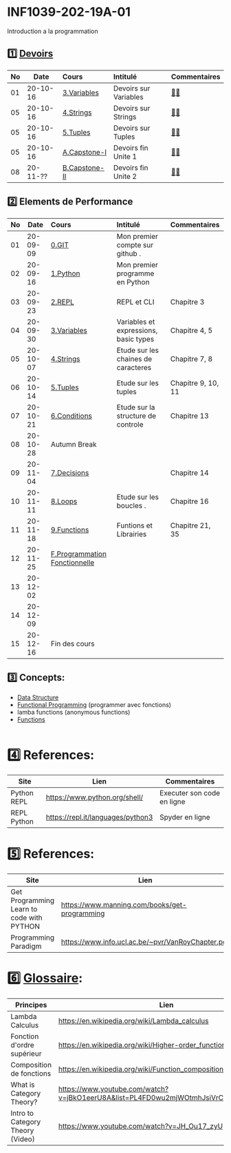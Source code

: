 # INF1039-202-19A-01

Introduction a la programmation

## :one: [Devoirs](Devoirs)

|No| Date   | Cours                         | Intitulé               |  Commentaires                                       |
|--|--------|:------------------------------|:-----------------------|:----------------------------------------------------|
|01|20-10-16|[3.Variables](3.Variables)     | Devoirs sur Variables  | [:student:](3.Variables/.scripts/Participation.md)  |
|05|20-10-16|[4.Strings](4.Strings)         | Devoirs sur Strings    | [:student:](4.Strings/.scripts/Participation.md)    |
|05|20-10-16|[5.Tuples](5.Tuples)           | Devoirs sur Tuples     | [:student:](5.Tuples/.scripts/Participation.md)     |
|05|20-10-16|[A.Capstone-I](A.Capstone-I)   | Devoirs fin Unite 1    | [:student:](A.Capstone-I/.scripts/Participation.md) |
|08|20-11-??|[B.Capstone-II](B.Capstone-II) | Devoirs fin Unite 2    | [:student:](B.Capstone-II/.scripts/Participation.md)|

## :two: Elements de Performance

|No| Date   | Cours                                          | Intitulé                                |  Commentaires     |
|--|--------|:-----------------------------------------------|:----------------------------------------|:------------------|
|01|20-09-09|[0.GIT](0.GIT#Participation)                    | Mon premier compte sur github .         |                   |
|02|20-09-16|[1.Python](1.Python)                            | Mon premier programme en Python         |                   |
|03|20-09-23|[2.REPL](2.REPL)                                | REPL et CLI                             | Chapitre 3        |
|04|20-09-30|[3.Variables](3.Variables)                      | Variables et expressions, basic types   | Chapitre 4, 5     |
|05|20-10-07|[4.Strings](4.Strings)                          | Etude sur les chaines de caracteres     | Chapitre 7, 8     |
|06|20-10-14|[5.Tuples](5.Tuples)                            | Etude sur les tuples                    | Chapitre 9, 10, 11|
|07|20-10-21|[6.Conditions](9.Conditions)                    | Etude sur la structure de controle      | Chapitre 13       |
|08|20-10-28| Autumn Break                                   |                                         |                   |
|09|20-11-04|[7.Decisions](7.Decisions)                      |                                         | Chapitre 14       |
|10|20-11-11|[8.Loops](8.Loops)                              | Etude sur les boucles .                 | Chapitre 16       |
|11|20-11-18|[9.Functions](9.Functions)                      | Funtions et Librairies                  | Chapitre 21, 35   |
|12|20-11-25|[F.Programmation Fonctionnelle](F.FP)           |                                         |                   |
|13|20-12-02|                                                |                                         |                   |
|14|20-12-09|                                                |                                         |                   |
|15|20-12-16| Fin des cours                                  |                                         |                   |

## :three: Concepts:

- [Data Structure](https://docs.python.org/3/tutorial/datastructures.html)
- [Functional Programming](F.FP) (programmer avec fonctions)
- lamba functions (anonymous functions)
- [Functions](https://docs.python.org/3/library/functions.html)

```
```

# :four: References:

|Site                                      | Lien                                         |  Commentaires                |
|------------------------------------------|----------------------------------------------|------------------------------|
| Python REPL                              |  https://www.python.org/shell/               |  Executer son code en ligne  |
| REPL Python                              |  https://repl.it/languages/python3           |  Spyder en ligne             |



# :five: References:

|Site                                       | Lien                                          |  Commentaires    |
|-------------------------------------------|-----------------------------------------------|------------------|
| Get Programming Learn to code with PYTHON | https://www.manning.com/books/get-programming | :ledger: Book    |
| Programming Paradigm                      | https://www.info.ucl.ac.be/~pvr/VanRoyChapter.pdf | |


# :six: [Glossaire](https://docs.scala-lang.org/glossary/):

| Principes                       | Lien                                               |
|---------------------------------|----------------------------------------------------|
| Lambda Calculus                 |https://en.wikipedia.org/wiki/Lambda_calculus       |
| Fonction d'ordre supérieur      |https://en.wikipedia.org/wiki/Higher-order_function |
| Composition de fonctions        |https://en.wikipedia.org/wiki/Function_composition  |
| What is Category Theory?        |https://www.youtube.com/watch?v=jBkO1eerU8A&list=PL4FD0wu2mjWOtmhJsiVrCpzOAk42uhdz8|
| Intro to Category Theory (Video)|https://www.youtube.com/watch?v=JH_Ou17_zyU         |
